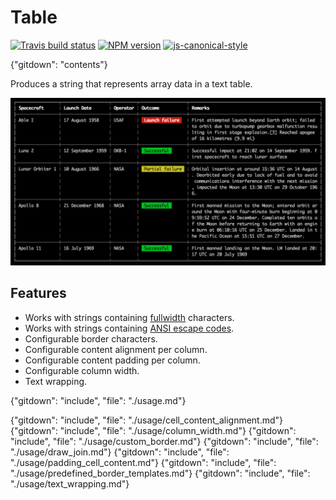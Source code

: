 # Table

[![Travis build status](http://img.shields.io/travis/gajus/table/master.svg?style=flat)](https://travis-ci.org/gajus/table)
[![NPM version](http://img.shields.io/npm/v/table.svg?style=flat)](https://www.npmjs.com/package/table)
[![js-canonical-style](https://img.shields.io/badge/code%20style-canonical-brightgreen.svg?style=flat)](https://github.com/gajus/canonical)

{"gitdown": "contents"}

Produces a string that represents array data in a text table.

![Demo of table displaying a list of missions to the Moon.](./.README/demo.png)

## Features

* Works with strings containing [fullwidth](https://en.wikipedia.org/wiki/Halfwidth_and_fullwidth_forms) characters.
* Works with strings containing [ANSI escape codes](https://en.wikipedia.org/wiki/ANSI_escape_code).
* Configurable border characters.
* Configurable content alignment per column.
* Configurable content padding per column.
* Configurable column width.
* Text wrapping.

{"gitdown": "include", "file": "./usage.md"}

{"gitdown": "include", "file": "./usage/cell_content_alignment.md"}
{"gitdown": "include", "file": "./usage/column_width.md"}
{"gitdown": "include", "file": "./usage/custom_border.md"}
{"gitdown": "include", "file": "./usage/draw_join.md"}
{"gitdown": "include", "file": "./usage/padding_cell_content.md"}
{"gitdown": "include", "file": "./usage/predefined_border_templates.md"}
{"gitdown": "include", "file": "./usage/text_wrapping.md"}
